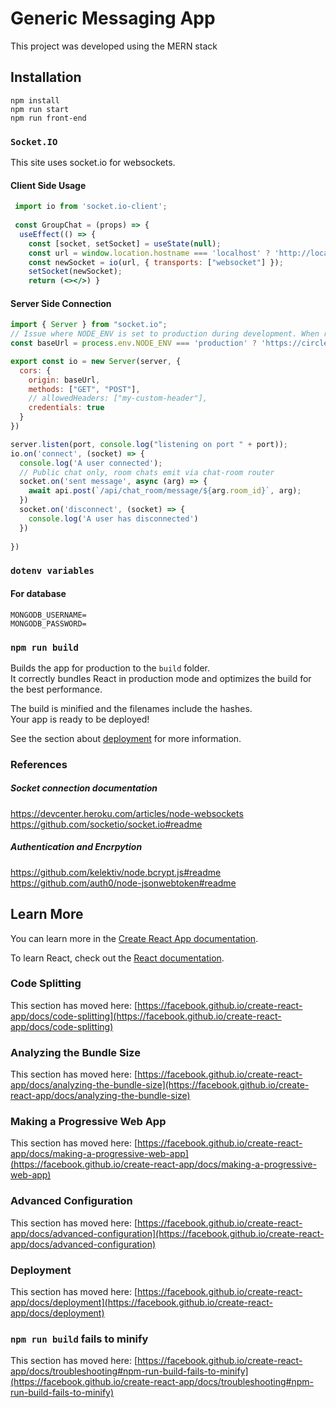 # Generic Messaging App

This project was developed using the MERN stack

## Installation

```
npm install
npm run start
npm run front-end
```
                

### `Socket.IO`
This site uses socket.io for websockets. 
#### Client Side Usage
```jsx
 import io from 'socket.io-client';
 
 const GroupChat = (props) => {
  useEffect(() => {
    const [socket, setSocket] = useState(null);
    const url = window.location.hostname === 'localhost' ? 'http://localhost:5050' : 'https://circle-chat1.herokuapp.com'
    const newSocket = io(url, { transports: ["websocket"] });
    setSocket(newSocket);
    return (<></>) }
```

#### Server Side Connection
```js
import { Server } from "socket.io";
// Issue where NODE_ENV is set to production during development. When running locally, change the === to !==
const baseUrl = process.env.NODE_ENV === 'production' ? 'https://circle-chat1.herokuapp.com' : 'http://localhost:5050';

export const io = new Server(server, {
  cors: {
    origin: baseUrl,
    methods: ["GET", "POST"],
    // allowedHeaders: ["my-custom-header"],
    credentials: true
  }
})

server.listen(port, console.log("listening on port " + port));
io.on('connect', (socket) => {
  console.log('A user connected');
  // Public chat only, room chats emit via chat-room router
  socket.on('sent message', async (arg) => {
    await api.post(`/api/chat_room/message/${arg.room_id}`, arg);
  })
  socket.on('disconnect', (socket) => {
    console.log('A user has disconnected')
  })
 
})
```


### `dotenv variables`
#### For database
```
MONGODB_USERNAME=
MONGODB_PASSWORD=
```



### `npm run build`

Builds the app for production to the `build` folder.\
It correctly bundles React in production mode and optimizes the build for the best performance.

The build is minified and the filenames include the hashes.\
Your app is ready to be deployed!

See the section about [deployment](https://facebook.github.io/create-react-app/docs/deployment) for more information.

### References

##### Socket connection documentation
https://devcenter.heroku.com/articles/node-websockets
https://github.com/socketio/socket.io#readme

##### Authentication and Encrpytion
https://github.com/kelektiv/node.bcrypt.js#readme
https://github.com/auth0/node-jsonwebtoken#readme

## Learn More

You can learn more in the [Create React App documentation](https://facebook.github.io/create-react-app/docs/getting-started).

To learn React, check out the [React documentation](https://reactjs.org/).

### Code Splitting

This section has moved here: [https://facebook.github.io/create-react-app/docs/code-splitting](https://facebook.github.io/create-react-app/docs/code-splitting)

### Analyzing the Bundle Size

This section has moved here: [https://facebook.github.io/create-react-app/docs/analyzing-the-bundle-size](https://facebook.github.io/create-react-app/docs/analyzing-the-bundle-size)

### Making a Progressive Web App

This section has moved here: [https://facebook.github.io/create-react-app/docs/making-a-progressive-web-app](https://facebook.github.io/create-react-app/docs/making-a-progressive-web-app)

### Advanced Configuration

This section has moved here: [https://facebook.github.io/create-react-app/docs/advanced-configuration](https://facebook.github.io/create-react-app/docs/advanced-configuration)

### Deployment

This section has moved here: [https://facebook.github.io/create-react-app/docs/deployment](https://facebook.github.io/create-react-app/docs/deployment)

### `npm run build` fails to minify

This section has moved here: [https://facebook.github.io/create-react-app/docs/troubleshooting#npm-run-build-fails-to-minify](https://facebook.github.io/create-react-app/docs/troubleshooting#npm-run-build-fails-to-minify)
